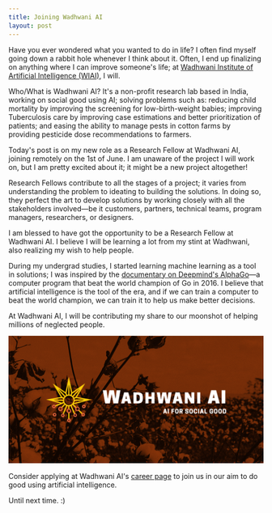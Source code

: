 ```yaml
---
title: Joining Wadhwani AI 
layout: post
---
```


Have you ever wondered what you wanted to do in life? I often find myself going down a rabbit hole whenever I think about it. Often, I end up finalizing on anything where I can improve someone's life; at [Wadhwani Institute of Artificial Intelligence (WIAI)][WIAIhome], I will.

Who/What is Wadhwani AI? It's a non-profit research lab based in India, working on social good using AI; solving problems such as: reducing child mortality by improving the screening for low-birth-weight babies; improving Tuberculosis care by improving case estimations and better prioritization of patients; and easing the ability to manage pests in cotton farms by providing pesticide dose recommendations to farmers.

Today's post is on my new role as a Research Fellow at Wadhwani AI, joining remotely on the 1st of June. I am unaware of the project I will work on, but I am pretty excited about it; it might be a new project altogether!

Research Fellows contribute to all the stages of a project; it varies from understanding the problem to ideating to building the solutions. In doing so, they perfect the art to develop solutions by working closely with all the stakeholders involved&mdash;be it customers, partners, technical teams, program managers, researchers, or designers.

I am blessed to have got the opportunity to be a Research Fellow at Wadhwani AI. I believe I will be learning a lot from my stint at Wadhwani, also realizing my wish to help people.

During my undergrad studies, I started learning machine learning as a tool in solutions; I was inspired by the [documentary on Deepmind's AlphaGo][DMalphaGO]&mdash;a computer program that beat the world champion of Go in 2016. I believe that artificial intelligence is the tool of the era, and if we can train a computer to beat the world champion, we can train it to help us make better decisions.

[//]: <> "Using AI, I _might, just might_ be able to realize my dream to help people."

At Wadhwani AI, I will be contributing my share to our moonshot of helping millions of neglected people. 

![wadhwaniAI][WIAIimg]

Consider applying at Wadhwani AI's [career page][WIAIcareers] to join us in our aim to do good using artificial intelligence.

Until next time. :)

[WIAIhome]: https://www.wadhwaniai.org/
[WIAIcareers]: https://www.wadhwaniai.org/careers/
[DMalphaGO]: https://www.youtube.com/watch?v=WXuK6gekU1Y
[WIAIimg]: ./wadhwani.png
